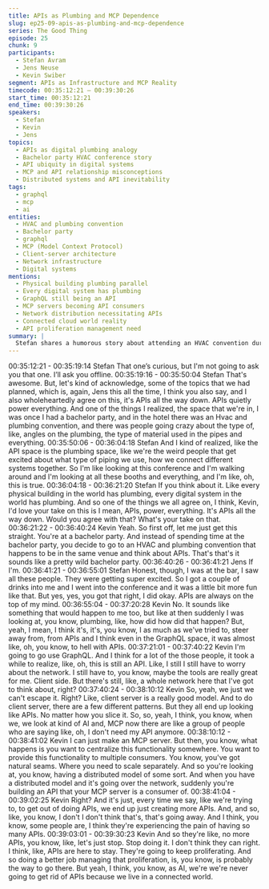 ```yaml
---
title: APIs as Plumbing and MCP Dependence
slug: ep25-09-apis-as-plumbing-and-mcp-dependence
series: The Good Thing
episode: 25
chunk: 9
participants:
  - Stefan Avram
  - Jens Neuse
  - Kevin Swiber
segment: APIs as Infrastructure and MCP Reality
timecode: 00:35:12:21 – 00:39:30:26
start_time: 00:35:12:21
end_time: 00:39:30:26
speakers:
  - Stefan
  - Kevin
  - Jens
topics:
  - APIs as digital plumbing analogy
  - Bachelor party HVAC conference story
  - API ubiquity in digital systems
  - MCP and API relationship misconceptions
  - Distributed systems and API inevitability
tags:
  - graphql
  - mcp
  - ai
entities:
  - HVAC and plumbing convention
  - Bachelor party
  - graphql
  - MCP (Model Context Protocol)
  - Client-server architecture
  - Network infrastructure
  - Digital systems
mentions:
  - Physical building plumbing parallel
  - Every digital system has plumbing
  - GraphQL still being an API
  - MCP servers becoming API consumers
  - Network distribution necessitating APIs
  - Connected cloud world reality
  - API proliferation management need
summary: |
  Stefan shares a humorous story about attending an HVAC convention during a bachelor party, leading to the realization that APIs are like digital plumbing - every system has them. Kevin reinforces this, explaining how even attempts to escape APIs (like GraphQL or MCP) ultimately create more APIs. He emphasizes that distributed systems over networks inevitably become APIs, and the solution isn't avoiding APIs but better managing their proliferation in our connected world.
---
```


00:35:12:21 - 00:35:19:14
Stefan
That one’s curious, but I'm not going to ask you that one. I’ll ask you offline.
00:35:19:16 - 00:35:50:04
Stefan
That's awesome. But, let's kind of acknowledge, some of the topics that we had planned, which
is, again, Jens this all the time, I think you also say, and I also wholeheartedly agree on this, it's
APIs all the way down. APIs quietly power everything. And one of the things I realized, the
space that we're in, I was once I had a bachelor party, and in the hotel there was an Hvac and
plumbing convention, and there was people going crazy about the type of, like, angles on the
plumbing, the type of material used in the pipes and everything.
00:35:50:06 - 00:36:04:18
Stefan
And I kind of realized, like the API space is the plumbing space, like we're the weird people that
get excited about what type of piping we use, how we connect different systems together. So I'm
like looking at this conference and I'm walking around and I'm looking at all these booths and
everything, and I'm like, oh, this is true.
00:36:04:18 - 00:36:21:20
Stefan
If you think about it. Like every physical building in the world has plumbing, every digital system
in the world has plumbing. And so one of the things we all agree on, I think, Kevin, I'd love your
take on this is I mean, APIs, power, everything. It's APIs all the way down. Would you agree with
that? What's your take on that.
00:36:21:22 - 00:36:40:24
Kevin
Yeah. So first off, let me just get this straight. You're at a bachelor party. And instead of spending
time at the bachelor party, you decide to go to an HVAC and plumbing convention that happens
to be in the same venue and think about APIs. That's that's it sounds like a pretty wild bachelor
party.
00:36:40:26 - 00:36:41:21
Jens
If I'm.
00:36:41:21 - 00:36:55:01
Stefan
Honest, though, I was at the bar, I saw all these people. They were getting super excited. So I
got a couple of drinks into me and I went into the conference and it was a little bit more fun like
that. But yes, yes, you got that right, I did okay. APIs are always on the top of my mind.
00:36:55:04 - 00:37:20:28
Kevin
No. It sounds like something that would happen to me too, but like at then suddenly I was
looking at, you know, plumbing, like, how did how did that happen? But, yeah, I mean, I think
it's, it's, you know, I as much as we've tried to, steer away from, from APIs and I think even in
the GraphQL space, it was almost like, oh, you know, to hell with APIs.
00:37:21:01 - 00:37:40:22
Kevin
I'm going to go use GraphQL. And I think for a lot of the those people, it took a while to realize,
like, oh, this is still an API. Like, I still I still have to worry about the network. I still have to, you
know, maybe the tools are really great for me. Client side. But there's still, like, a whole network
here that I've got to think about, right?
00:37:40:24 - 00:38:10:12
Kevin
So, yeah, we just we can't escape it. Right? Like, client server is a really good model. And to do
client server, there are a few different patterns. But they all end up looking like APIs. No matter
how you slice it. So, so, yeah, I think, you know, when we, we look at kind of AI and, MCP now
there are like a group of people who are saying like, oh, I don't need my API anymore.
00:38:10:12 - 00:38:41:02
Kevin
I can just make an MCP server. But then, you know, what happens is you want to centralize this
functionality somewhere. You want to provide this functionality to multiple consumers. You know,
you've got natural seams. Where you need to scale separately. And so you're looking at, you
know, having a distributed model of some sort. And when you have a distributed model and it's
going over the network, suddenly you're building an API that your MCP server is a consumer of.
00:38:41:04 - 00:39:02:25
Kevin
Right? And it's just, every time we say, like we're trying to, to get out of doing APIs, we end up
just creating more APIs. And, and so, like, you know, I don't I don't think that's, that's going
away. And I think, you know, some people are, I think they're experiencing the pain of having so
many APIs.
00:39:03:01 - 00:39:30:23
Kevin
And so they're like, no more APIs, you know, like, let's just stop. Stop doing it. I don't think they
can right. I think, like, APIs are here to stay. They're going to keep proliferating. And so doing a
better job managing that proliferation, is, you know, is probably the way to go there. But yeah, I
think, you know, as AI, we're we're never going to get rid of APIs because we live in a connected
world.